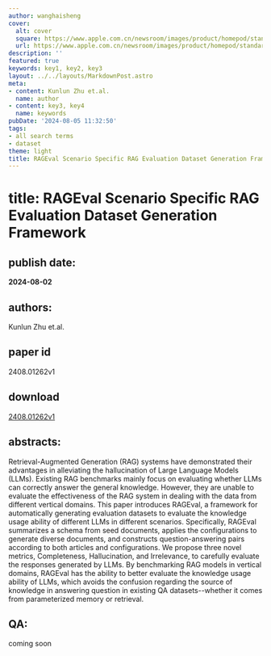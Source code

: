 ```yaml
---
author: wanghaisheng
cover:
  alt: cover
  square: https://www.apple.com.cn/newsroom/images/product/homepod/standard/Apple-HomePod-hero-230118_big.jpg.large_2x.jpg
  url: https://www.apple.com.cn/newsroom/images/product/homepod/standard/Apple-HomePod-hero-230118_big.jpg.large_2x.jpg
description: ''
featured: true
keywords: key1, key2, key3
layout: ../../layouts/MarkdownPost.astro
meta:
- content: Kunlun Zhu et.al.
  name: author
- content: key3, key4
  name: keywords
pubDate: '2024-08-05 11:32:50'
tags:
- all search terms
- dataset
theme: light
title: RAGEval Scenario Specific RAG Evaluation Dataset Generation Framework
---
```


# title: RAGEval Scenario Specific RAG Evaluation Dataset Generation Framework 
## publish date: 
**2024-08-02** 
## authors: 
  Kunlun Zhu et.al. 
## paper id
2408.01262v1
## download
[2408.01262v1](http://arxiv.org/abs/2408.01262v1)
## abstracts:
Retrieval-Augmented Generation (RAG) systems have demonstrated their advantages in alleviating the hallucination of Large Language Models (LLMs). Existing RAG benchmarks mainly focus on evaluating whether LLMs can correctly answer the general knowledge. However, they are unable to evaluate the effectiveness of the RAG system in dealing with the data from different vertical domains. This paper introduces RAGEval, a framework for automatically generating evaluation datasets to evaluate the knowledge usage ability of different LLMs in different scenarios. Specifically, RAGEval summarizes a schema from seed documents, applies the configurations to generate diverse documents, and constructs question-answering pairs according to both articles and configurations. We propose three novel metrics, Completeness, Hallucination, and Irrelevance, to carefully evaluate the responses generated by LLMs. By benchmarking RAG models in vertical domains, RAGEval has the ability to better evaluate the knowledge usage ability of LLMs, which avoids the confusion regarding the source of knowledge in answering question in existing QA datasets--whether it comes from parameterized memory or retrieval.
## QA:
coming soon
